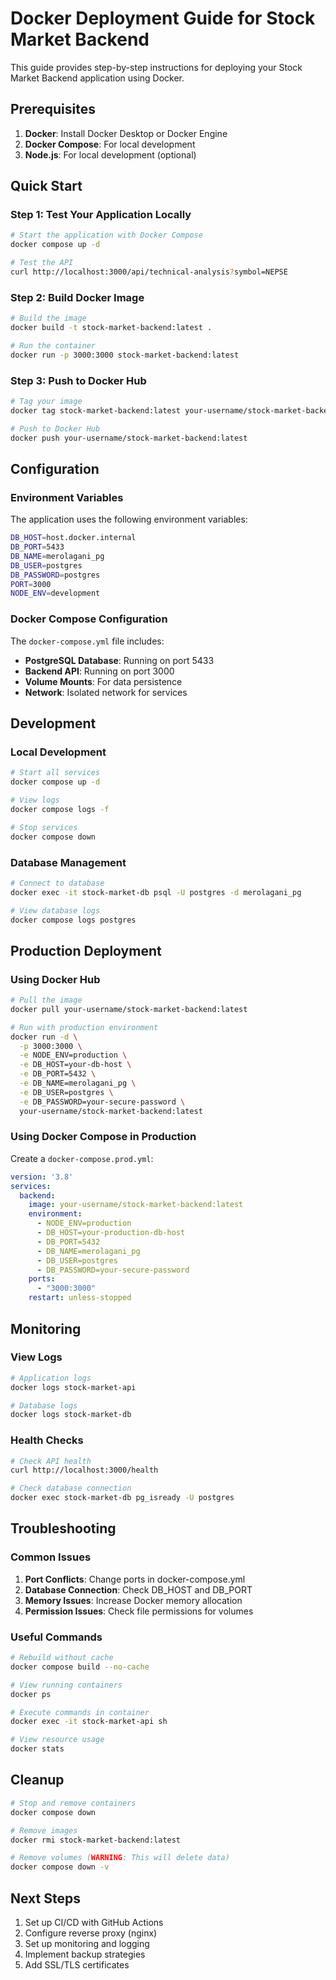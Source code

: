 # Docker Deployment Guide for Stock Market Backend

This guide provides step-by-step instructions for deploying your Stock Market Backend application using Docker.

## Prerequisites

1. **Docker**: Install Docker Desktop or Docker Engine
2. **Docker Compose**: For local development
3. **Node.js**: For local development (optional)

## Quick Start

### Step 1: Test Your Application Locally

```bash
# Start the application with Docker Compose
docker compose up -d

# Test the API
curl http://localhost:3000/api/technical-analysis?symbol=NEPSE
```

### Step 2: Build Docker Image

```bash
# Build the image
docker build -t stock-market-backend:latest .

# Run the container
docker run -p 3000:3000 stock-market-backend:latest
```

### Step 3: Push to Docker Hub

```bash
# Tag your image
docker tag stock-market-backend:latest your-username/stock-market-backend:latest

# Push to Docker Hub
docker push your-username/stock-market-backend:latest
```

## Configuration

### Environment Variables

The application uses the following environment variables:

```bash
DB_HOST=host.docker.internal
DB_PORT=5433
DB_NAME=merolagani_pg
DB_USER=postgres
DB_PASSWORD=postgres
PORT=3000
NODE_ENV=development
```

### Docker Compose Configuration

The `docker-compose.yml` file includes:

- **PostgreSQL Database**: Running on port 5433
- **Backend API**: Running on port 3000
- **Volume Mounts**: For data persistence
- **Network**: Isolated network for services

## Development

### Local Development

```bash
# Start all services
docker compose up -d

# View logs
docker compose logs -f

# Stop services
docker compose down
```

### Database Management

```bash
# Connect to database
docker exec -it stock-market-db psql -U postgres -d merolagani_pg

# View database logs
docker compose logs postgres
```

## Production Deployment

### Using Docker Hub

```bash
# Pull the image
docker pull your-username/stock-market-backend:latest

# Run with production environment
docker run -d \
  -p 3000:3000 \
  -e NODE_ENV=production \
  -e DB_HOST=your-db-host \
  -e DB_PORT=5432 \
  -e DB_NAME=merolagani_pg \
  -e DB_USER=postgres \
  -e DB_PASSWORD=your-secure-password \
  your-username/stock-market-backend:latest
```

### Using Docker Compose in Production

Create a `docker-compose.prod.yml`:

```yaml
version: '3.8'
services:
  backend:
    image: your-username/stock-market-backend:latest
    environment:
      - NODE_ENV=production
      - DB_HOST=your-production-db-host
      - DB_PORT=5432
      - DB_NAME=merolagani_pg
      - DB_USER=postgres
      - DB_PASSWORD=your-secure-password
    ports:
      - "3000:3000"
    restart: unless-stopped
```

## Monitoring

### View Logs

```bash
# Application logs
docker logs stock-market-api

# Database logs
docker logs stock-market-db
```

### Health Checks

```bash
# Check API health
curl http://localhost:3000/health

# Check database connection
docker exec stock-market-db pg_isready -U postgres
```

## Troubleshooting

### Common Issues

1. **Port Conflicts**: Change ports in docker-compose.yml
2. **Database Connection**: Check DB_HOST and DB_PORT
3. **Memory Issues**: Increase Docker memory allocation
4. **Permission Issues**: Check file permissions for volumes

### Useful Commands

```bash
# Rebuild without cache
docker compose build --no-cache

# View running containers
docker ps

# Execute commands in container
docker exec -it stock-market-api sh

# View resource usage
docker stats
```

## Cleanup

```bash
# Stop and remove containers
docker compose down

# Remove images
docker rmi stock-market-backend:latest

# Remove volumes (WARNING: This will delete data)
docker compose down -v
```

## Next Steps

1. Set up CI/CD with GitHub Actions
2. Configure reverse proxy (nginx)
3. Set up monitoring and logging
4. Implement backup strategies
5. Add SSL/TLS certificates 